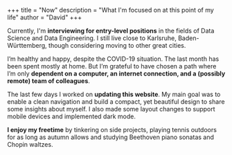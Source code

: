 +++
title = "Now"
description = "What I'm focused on at this point of my life"
author = "David"
+++

Currently, I'm **interviewing for entry-level positions** in the fields of Data Science and Data Engineering. I still live close to Karlsruhe, Baden-Württemberg, though considering moving to other great cities.

I’m healthy and happy, despite the COVID-19 situation. The last month has been spent mostly at home. But I’m grateful to have chosen a path where I’m only **dependent on a computer, an internet connection, and a (possibly remote) team of colleagues**.

The last few days I worked on **updating this website**. My main goal was to enable a clean navigation and build a compact, yet beautiful design to share some insights about myself. I also made some layout changes to support mobile devices and implemented dark mode.

**I enjoy my freetime** by tinkering on side projects, playing tennis outdoors for as long as autumn allows and studying Beethoven piano sonatas and Chopin waltzes.
